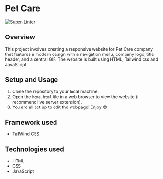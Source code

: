 # Pet Care
[![Super-Linter](https://github.com/<OWNER>/<REPOSITORY>/actions/workflows/<WORKFLOW_FILE_NAME>/badge.svg)](https://github.com/marketplace/actions/super-linter)

## Overview
This project involves creating a responsive website for Pet Care company that features a modern design with a navigation menu, company logo, title header, and a central GIF. The website is built using HTML, Tailwind css and JavaScript

## Setup and Usage
1. Clone the repository to your local machine.
2. Open the `home.html` file in a web browser to view the website (i recommend live server extension).
3. You are all set up to edit the webpage! Enjoy 😄

## Framework used
- TailWind CSS

## Technologies used
- HTML
- CSS
- JavaScript
